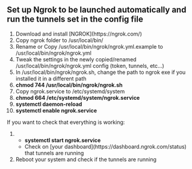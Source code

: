 <body>
  <div>
    <span>
    <h2>Set up Ngrok to be launched automatically and run the tunnels set in the config file</h2>
    </span>
    <span>
      <ol>
        <li>Download and install [NGROK](https://ngrok.com/)</li>
        <li>Copy ngrok folder to /usr/local/bin/</li>
        <li>Rename or Copy /usr/local/bin/ngrok/ngrok.yml.example to /usr/local/bin/ngrok/ngrok.yml</li> 
        <li>Tweak the settings in the newly copied/renamed /usr/local/bin/ngrok/ngrok.yml config (token, tunnels, etc...)</li>
        <li>In /usr/local/bin/ngrok/ngrok.sh, change the path to ngrok exe if you installed it in a different path</li>
        <li><b>chmod 744 /usr/local/bin/ngrok/ngrok.sh</b></li>
        <li>Copy ngrok.service to /etc/systemd/system</li>
        <li><b>chmod 664 /etc/systemd/system/ngrok.service</b></li>
        <li><b>systemctl daemon-reload</b></li>
        <li><b>systemctl enable ngrok.service</b></li>
      </ol>
    </span>
    <span>
      If you want to check that everything is working:
      <ol>
        <li>
          <ul>
            <li><b>systemctl start ngrok.service</b></li>
            <li>Check on [your dashboard](https://dashboard.ngrok.com/status) that tunnels are running</li>
          </ul>
        </li>
        <li>Reboot your system and check if the tunnels are running</li>
     </ol>
    </span>
  </div>
</body>
